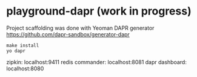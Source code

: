 # playground-dapr (work in progress)


Project scaffolding was done with Yeoman DAPR generator https://github.com/dapr-sandbox/generator-dapr
```
make install
yo dapr
```



zipkin: localhost:9411
redis commander: localhost:8081
dapr dashboard: localhost:8080